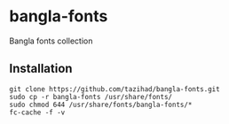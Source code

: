 # bangla-fonts
Bangla fonts collection
## Installation

```
git clone https://github.com/tazihad/bangla-fonts.git  
sudo cp -r bangla-fonts /usr/share/fonts/ 
sudo chmod 644 /usr/share/fonts/bangla-fonts/*  
fc-cache -f -v
```

